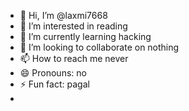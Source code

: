- 👋 Hi, I’m @laxmi7668
- 👀 I’m interested in reading
- 🌱 I’m currently learning hacking
- 💞️ I’m looking to collaborate on nothing
- 📫 How to reach me never
- 😄 Pronouns: no
- ⚡ Fun fact: pagal
- 

<!---
laxmi7668/laxmi7668 is a ✨ special ✨ repository because its `README.md` (this file) appears on your GitHub profile.
You can click the Preview link to take a look at your changes.
--->
